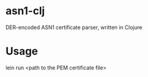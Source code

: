 # asn1-clj
DER-encoded ASN1 certificate parser, written in Clojure

# Usage
lein run \<path to the PEM certificate file\>
